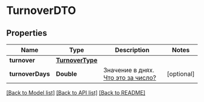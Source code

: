 # TurnoverDTO

## Properties
Name | Type | Description | Notes
------------ | ------------- | ------------- | -------------
**turnover** | [**TurnoverType**](TurnoverType.md) |  | 
**turnoverDays** | **Double** | Значение в днях. [Что это за число?](https://yandex.ru/support/marketplace/analytics/turnover.html) | [optional] 

[[Back to Model list]](../README.md#documentation-for-models) [[Back to API list]](../README.md#documentation-for-api-endpoints) [[Back to README]](../README.md)


